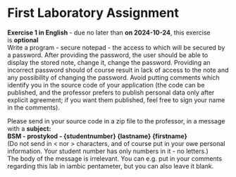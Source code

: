 # First Laboratory Assignment
**Exercise 1 in English** - due no later than **on 2024-10-24**, this exercise is **optional**  
Write a program - secure notepad - the access to which will be secured by a password. After providing the password, the user should be able to display the stored note, change it, change the password. Providing an incorrect password should of course result in lack of access to the note and any possibility of changing the password. Avoid putting comments which identify you in the source code of your application (the code can be published, and the professor prefers to publish personal data only after explicit agreement; if you want them published, feel free to sign your name in the comments). 

Please send in your source code in a zip file to the professor, in a message with a **subject:  
BSM - prostykod - {studentnumber} {lastname} {firstname}**  
(Do not send in < nor > characters, and of course put in your owe personal information. Your student number has only numbers in it - no letters.)  
The body of the message is irrelevant. You can e.g. put in your comments regarding this lab in iambic pentameter, but you can also leave it blank.
